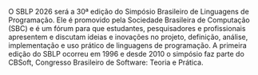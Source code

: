 O SBLP 2026 será a 30ª edição do Simpósio Brasileiro de Linguagens de Programação. Ele é promovido pela Sociedade Brasileira de Computação (SBC) e é um fórum para que estudantes, pesquisadores e profissionais apresentem e discutam ideias e inovações no projeto, definição, análise, implementação e uso prático de linguagens de programação. A primeira edição do SBLP ocorreu em 1996 e desde 2010 o simpósio faz parte do CBSoft, Congresso Brasileiro de Software: Teoria e Prática.